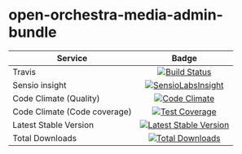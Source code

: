 open-orchestra-media-admin-bundle
=================================

| Service       | Badge         |
| ------------- |:-------------:|
| Travis | [![Build Status](https://travis-ci.org/open-orchestra/open-orchestra-media-admin-bundle.svg?branch=1.1)](https://travis-ci.org/open-orchestra/open-orchestra-media-admin-bundle) |
| Sensio insight | [![SensioLabsInsight](https://insight.sensiolabs.com/projects/248390b2-0cb2-4eb7-8cd7-f51a48248945/big.png)](https://insight.sensiolabs.com/projects/248390b2-0cb2-4eb7-8cd7-f51a48248945) |
| Code Climate (Quality) | [![Code Climate](https://codeclimate.com/github/open-orchestra/open-orchestra-media-admin-bundle/badges/gpa.svg)](https://codeclimate.com/github/open-orchestra/open-orchestra-media-admin-bundle) |
| Code Climate (Code coverage) | [![Test Coverage](https://codeclimate.com/github/open-orchestra/open-orchestra-media-admin-bundle/badges/coverage.svg)](https://codeclimate.com/github/open-orchestra/open-orchestra-media-admin-bundle/coverage) |
| Latest Stable Version | [![Latest Stable Version](https://poser.pugx.org/open-orchestra/open-orchestra-media-admin-bundle/v/stable)](https://packagist.org/packages/open-orchestra/open-orchestra-media-admin-bundle) |
| Total Downloads | [![Total Downloads](https://poser.pugx.org/open-orchestra/open-orchestra-media-admin-bundle/downloads)](https://packagist.org/packages/open-orchestra/open-orchestra-media-admin-bundle) |
